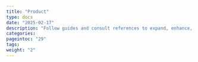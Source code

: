 ```yaml
---
title: "Product"
type: docs
date: "2025-02-17"
description: "Follow guides and consult references to expand, enhance, secure and monitor your OpenNebula cloud"
categories:
pageintoc: "29"
tags:
weight: "2"
---
```


<a id="cloud-operation"></a>

<a id="operations-guide"></a>

<!--# Cloud Operation -->

